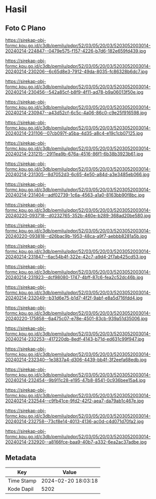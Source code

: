 # Hasil

## Foto C Plano

https://sirekap-obj-formc.kpu.go.id/c3db/pemilu/pdpr/52/03/05/20/03/5203052003014-20240214-224847--0479e575-f157-4226-b7d6-182e659fd439.jpg

https://sirekap-obj-formc.kpu.go.id/c3db/pemilu/pdpr/52/03/05/20/03/5203052003014-20240214-230206--6c65d8e3-7912-49da-8035-fc86328b6dc7.jpg

https://sirekap-obj-formc.kpu.go.id/c3db/pemilu/pdpr/52/03/05/20/03/5203052003014-20240214-230456--542a85cf-b8f9-4f11-ad78-b9a06013f50e.jpg

https://sirekap-obj-formc.kpu.go.id/c3db/pemilu/pdpr/52/03/05/20/03/5203052003014-20240214-230947--a43d52cf-6c5c-4a06-86c0-c9e25f916598.jpg

https://sirekap-obj-formc.kpu.go.id/c3db/pemilu/pdpr/52/03/05/20/03/5203052003014-20240214-231106--07cb097f-a5ba-4d35-a8c4-e19c1cb07125.jpg

https://sirekap-obj-formc.kpu.go.id/c3db/pemilu/pdpr/52/03/05/20/03/5203052003014-20240214-231215--2911ea9b-676a-4516-86f1-6b38b3923b61.jpg

https://sirekap-obj-formc.kpu.go.id/c3db/pemilu/pdpr/52/03/05/20/03/5203052003014-20240214-231305--8d7052d3-6c65-4e50-a84d-a3e3485eb066.jpg

https://sirekap-obj-formc.kpu.go.id/c3db/pemilu/pdpr/52/03/05/20/03/5203052003014-20240214-231404--adf02739-1c6a-4563-a1a0-8163bb90f8bc.jpg

https://sirekap-obj-formc.kpu.go.id/c3db/pemilu/pdpr/52/03/05/20/03/5203052003014-20240220-093718--d0232765-352b-460e-b289-368ad20be580.jpg

https://sirekap-obj-formc.kpu.go.id/c3db/pemilu/pdpr/52/03/05/20/03/5203052003014-20240220-093818--d26bac9b-1953-48ca-a9f7-aebbb8281a5b.jpg

https://sirekap-obj-formc.kpu.go.id/c3db/pemilu/pdpr/52/03/05/20/03/5203052003014-20240214-231847--6ac54b4f-322e-42c7-a9d4-2f7ab425cd53.jpg

https://sirekap-obj-formc.kpu.go.id/c3db/pemilu/pdpr/52/03/05/20/03/5203052003014-20240214-231923--dcf98080-1747-4bff-87c6-fea2c52dc46b.jpg

https://sirekap-obj-formc.kpu.go.id/c3db/pemilu/pdpr/52/03/05/20/03/5203052003014-20240214-232049--b31d6e75-b1d7-4f2f-9abf-e8a5d716fdd4.jpg

https://sirekap-obj-formc.kpu.go.id/c3db/pemilu/pdpr/52/03/05/20/03/5203052003014-20240220-175858--6a475c07-e78e-4501-83cb-939a51d35006.jpg

https://sirekap-obj-formc.kpu.go.id/c3db/pemilu/pdpr/52/03/05/20/03/5203052003014-20240214-232253--417220db-8edf-4143-b71d-ed631c99f947.jpg

https://sirekap-obj-formc.kpu.go.id/c3db/pemilu/pdpr/52/03/05/20/03/5203052003014-20240214-232340--1e3837a4-d306-4439-bb4f-3f2eefa68edb.jpg

https://sirekap-obj-formc.kpu.go.id/c3db/pemilu/pdpr/52/03/05/20/03/5203052003014-20240214-232454--9b911c28-e195-47b8-8541-0c936bee15a4.jpg

https://sirekap-obj-formc.kpu.go.id/c3db/pemilu/pdpr/52/03/05/20/03/5203052003014-20240214-232544--c9fb41ce-9fd2-42f2-aea7-da79ab1c467e.jpg

https://sirekap-obj-formc.kpu.go.id/c3db/pemilu/pdpr/52/03/05/20/03/5203052003014-20240214-232758--73cf8e14-4013-4136-ac0d-c4d071d70fa2.jpg

https://sirekap-obj-formc.kpu.go.id/c3db/pemilu/pdpr/52/03/05/20/03/5203052003014-20240214-232920--a8166fce-baa9-40b7-a332-6ea2ac37adbe.jpg


## Metadata

| Key        | Value               |
| ---------- | ------------------- |
| Time Stamp | 2024-02-20 18:03:18 |
| Kode Dapil | 5202                |



